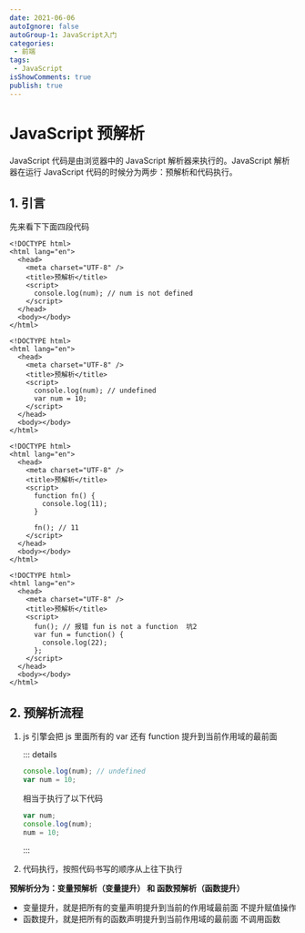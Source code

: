 ```yaml
---
date: 2021-06-06
autoIgnore: false
autoGroup-1: JavaScript入门
categories:
 - 前端
tags:
 - JavaScript 
isShowComments: true
publish: true
---
```


# JavaScript 预解析

JavaScript 代码是由浏览器中的 JavaScript 解析器来执行的。JavaScript 解析器在运行 JavaScript 代码的时候分为两步：预解析和代码执行。

## 1. 引言

先来看下下面四段代码

```html{6-8}
<!DOCTYPE html>
<html lang="en">
  <head>
    <meta charset="UTF-8" />
    <title>预解析</title>
    <script>
      console.log(num); // num is not defined
    </script>
  </head>
  <body></body>
</html>
```

```html{6-9}
<!DOCTYPE html>
<html lang="en">
  <head>
    <meta charset="UTF-8" />
    <title>预解析</title>
    <script>
      console.log(num); // undefined
      var num = 10;
    </script>
  </head>
  <body></body>
</html>
```

```html{6-12}
<!DOCTYPE html>
<html lang="en">
  <head>
    <meta charset="UTF-8" />
    <title>预解析</title>
    <script>
      function fn() {
        console.log(11);
      }

      fn(); // 11
    </script>
  </head>
  <body></body>
</html>
```

```html{6-11}
<!DOCTYPE html>
<html lang="en">
  <head>
    <meta charset="UTF-8" />
    <title>预解析</title>
    <script>
      fun(); // 报错 fun is not a function  坑2
      var fun = function() {
        console.log(22);
      };
    </script>
  </head>
  <body></body>
</html>
```

## 2. 预解析流程

1. js 引擎会把 js 里面所有的 var 还有 function 提升到当前作用域的最前面

   ::: details

   ```js
   console.log(num); // undefined
   var num = 10;
   ```

   相当于执行了以下代码

   ```js
   var num;
   console.log(num);
   num = 10;
   ```

   :::

2. 代码执行，按照代码书写的顺序从上往下执行

**预解析分为：变量预解析（变量提升） 和 函数预解析（函数提升）**

- 变量提升，就是把所有的变量声明提升到当前的作用域最前面 不提升赋值操作
- 函数提升，就是把所有的函数声明提升到当前作用域的最前面 不调用函数

